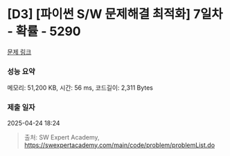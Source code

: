 # [D3] [파이썬 S/W 문제해결 최적화] 7일차 - 확률 - 5290 

[문제 링크](https://swexpertacademy.com/main/code/problem/problemDetail.do?contestProbId=AWUiqnTKob0DFAVT) 

### 성능 요약

메모리: 51,200 KB, 시간: 56 ms, 코드길이: 2,311 Bytes

### 제출 일자

2025-04-24 18:24



> 출처: SW Expert Academy, https://swexpertacademy.com/main/code/problem/problemList.do